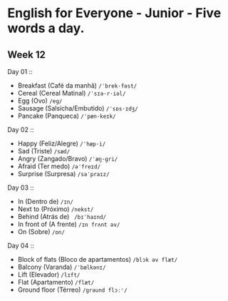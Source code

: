 # English for Everyone - Junior - Five words a day.

## Week 12

Day 01 ::

- Breakfast (Café da manhã) `/ˈbrek·fəst/`
- Cereal (Cereal Matinal) `/ˈsɪə·r·iəl/`
- Egg (Ovo) `/eɡ/`
- Sausage (Salsicha/Embutido) `/ˈsɒs·ɪdʒ/`
- Pancake (Panqueca) `/ˈpæn·keɪk/`

Day 02 ::

- Happy (Feliz/Alegre) `/ˈhæp·i/`
- Sad (Triste) `/sæd/`
- Angry (Zangado/Bravo) `/ˈæŋ·ɡri/`
- Afraid (Ter medo) `/əˈfreɪd/`
- Surprise (Surpresa) `/səˈpraɪz/`

Day 03 ::

- In (Dentro de) `/ɪn/`
- Next to (Próximo) `/nekst/`
- Behind (Atrás de) ` /bɪˈhaɪnd/`
- In front of (A frente) `/ɪn frʌnt əv/`
- On (Sobre) `/ɒn/`

Day 04 ::

- Block of flats (Bloco de apartamentos) `/blɔk əv flæt/`
- Balcony (Varanda) `/ˈbælkənɪ/`
- Lift (Elevador) `/lɪft/`
- Flat (Apartamento) `/flæt/`
- Ground floor (Térreo) `/ɡraund flɔːʳ/`
